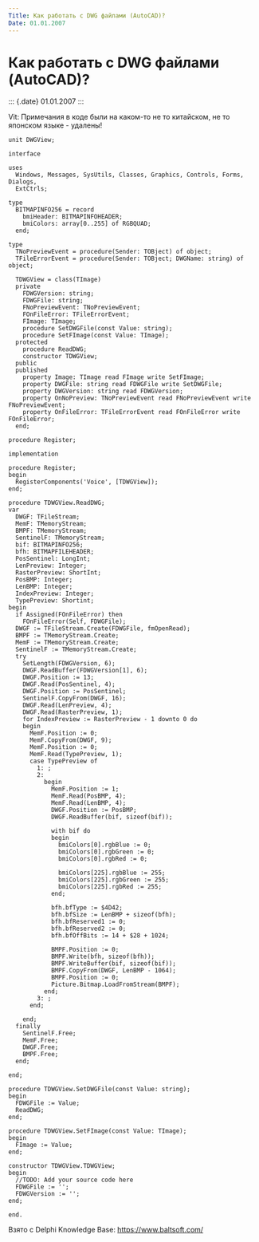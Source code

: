 ```yaml
---
Title: Как работать с DWG файлами (AutoCAD)?
Date: 01.01.2007
---
```



Как работать с DWG файлами (AutoCAD)?
=====================================

::: {.date}
01.01.2007
:::

Vit: Примечания в коде были на каком-то не то китайском, не то японском
языке - удалены!

    unit DWGView;
     
    interface
     
    uses
      Windows, Messages, SysUtils, Classes, Graphics, Controls, Forms, Dialogs,
      ExtCtrls;
     
    type
      BITMAPINFO256 = record
        bmiHeader: BITMAPINFOHEADER;
        bmiColors: array[0..255] of RGBQUAD;
      end;
     
    type
      TNoPreviewEvent = procedure(Sender: TOBject) of object;
      TFileErrorEvent = procedure(Sender: TOBject; DWGName: string) of object;
     
      TDWGView = class(TImage)
      private
        FDWGVersion: string;
        FDWGFile: string;
        FNoPreviewEvent: TNoPreviewEvent;
        FOnFileError: TFileErrorEvent;
        FImage: TImage;
        procedure SetDWGFile(const Value: string);
        procedure SetFImage(const Value: TImage);
      protected
        procedure ReadDWG;
        constructor TDWGView;
      public
      published
        property Image: TImage read FImage write SetFImage;
        property DWGFile: string read FDWGFile write SetDWGFile;
        property DWGVersion: string read FDWGVersion;
        property OnNoPreview: TNoPreviewEvent read FNoPreviewEvent write FNoPreviewEvent;
        property OnFileError: TFileErrorEvent read FOnFileError write FOnFileError;
      end;
     
    procedure Register;
     
    implementation
     
    procedure Register;
    begin
      RegisterComponents('Voice', [TDWGView]);
    end;
     
    procedure TDWGView.ReadDWG;
    var
      DWGF: TFileStream; 
      MemF: TMemoryStream; 
      BMPF: TMemoryStream; 
      SentinelF: TMemoryStream;
      bif: BITMAPINFO256; 
      bfh: BITMAPFILEHEADER;
      PosSentinel: LongInt; 
      LenPreview: Integer; 
      RasterPreview: ShortInt; 
      PosBMP: Integer; 
      LenBMP: Integer; 
      IndexPreview: Integer;
      TypePreview: Shortint; 
    begin
      if Assigned(FOnFileError) then
        FOnFileError(Self, FDWGFile);
      DWGF := TFileStream.Create(FDWGFile, fmOpenRead);
      BMPF := TMemoryStream.Create;
      MemF := TMemoryStream.Create;
      SentinelF := TMemoryStream.Create;
      try
        SetLength(FDWGVersion, 6);
        DWGF.ReadBuffer(FDWGVersion[1], 6);
        DWGF.Position := 13; 
        DWGF.Read(PosSentinel, 4);
        DWGF.Position := PosSentinel;
        SentinelF.CopyFrom(DWGF, 16); 
        DWGF.Read(LenPreview, 4);
        DWGF.Read(RasterPreview, 1); 
        for IndexPreview := RasterPreview - 1 downto 0 do
        begin
          MemF.Position := 0;
          MemF.CopyFrom(DWGF, 9); 
          MemF.Position := 0;
          MemF.Read(TypePreview, 1); 
          case TypePreview of
            1: ; 
            2:
              begin
                MemF.Position := 1;
                MemF.Read(PosBMP, 4); 
                MemF.Read(LenBMP, 4); 
                DWGF.Position := PosBMP;
                DWGF.ReadBuffer(bif, sizeof(bif));
     
                with bif do
                begin
                  bmiColors[0].rgbBlue := 0;
                  bmiColors[0].rgbGreen := 0;
                  bmiColors[0].rgbRed := 0;
     
                  bmiColors[225].rgbBlue := 255;
                  bmiColors[225].rgbGreen := 255;
                  bmiColors[225].rgbRed := 255;
                end;
     
                bfh.bfType := $4D42;
                bfh.bfSize := LenBMP + sizeof(bfh); 
                bfh.bfReserved1 := 0;
                bfh.bfReserved2 := 0;
                bfh.bfOffBits := 14 + $28 + 1024;
     
                BMPF.Position := 0;
                BMPF.Write(bfh, sizeof(bfh));
                BMPF.WriteBuffer(bif, sizeof(bif));
                BMPF.CopyFrom(DWGF, LenBMP - 1064);
                BMPF.Position := 0;
                Picture.Bitmap.LoadFromStream(BMPF);
              end;
            3: ;
          end;
     
        end;
      finally
        SentinelF.Free;
        MemF.Free;
        DWGF.Free;
        BMPF.Free;
      end;
     
    end;
     
    procedure TDWGView.SetDWGFile(const Value: string);
    begin
      FDWGFile := Value;
      ReadDWG;
    end;
     
    procedure TDWGView.SetFImage(const Value: TImage);
    begin
      FImage := Value;
    end;
     
    constructor TDWGView.TDWGView;
    begin
      //TODO: Add your source code here
      FDWGFile := '';
      FDWGVersion := '';
    end;
     
    end.

Взято с Delphi Knowledge Base: <https://www.baltsoft.com/>
